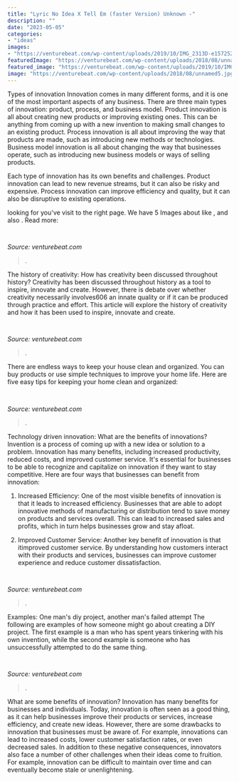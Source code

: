 ```yaml
---
title: "Lyric No Idea X Tell Em (faster Version) Unknown -"
description: ""
date: "2023-05-05"
categories:
- "ideas"
images:
- "https://venturebeat.com/wp-content/uploads/2019/10/IMG_2313D-e1572529403907.jpeg"
featuredImage: "https://venturebeat.com/wp-content/uploads/2018/08/unnamed5.jpg?w=800"
featured_image: "https://venturebeat.com/wp-content/uploads/2019/10/IMG_2313D-e1572529403907.jpeg"
image: "https://venturebeat.com/wp-content/uploads/2018/08/unnamed5.jpg?w=800"
---
```



Types of innovation
Innovation comes in many different forms, and it is one of the most important aspects of any business. There are three main types of innovation: product, process, and business model.
Product innovation is all about creating new products or improving existing ones. This can be anything from coming up with a new invention to making small changes to an existing product. Process innovation is all about improving the way that products are made, such as introducing new methods or technologies. Business model innovation is all about changing the way that businesses operate, such as introducing new business models or ways of selling products.

Each type of innovation has its own benefits and challenges. Product innovation can lead to new revenue streams, but it can also be risky and expensive. Process innovation can improve efficiency and quality, but it can also be disruptive to existing operations.

	

		
looking for  you've visit to the right page. We have 5 Images about  like ,  and also . Read more:
		
    
## 

<img loading=lazy src="https://venturebeat.com/wp-content/uploads/2019/10/IMG_2313D-e1572529403907.jpeg" onerror="this.onerror=null;this.src='https://tse1.mm.bing.net/th?id=OIP.9w9Ddnl15PIqkIcPvx4CngHaDt&amp;pid=15.1';" alt="">

_Source: venturebeat.com_

>. 

	

The history of creativity: How has creativity been discussed throughout history?
Creativity has been discussed throughout history as a tool to inspire, innovate and create. However, there is debate over whether creativity necessarily involves606
an innate quality or if it can be produced through practice and effort. This article will explore the history of creativity and how it has been used to inspire, innovate and create.

    
## 

<img loading=lazy src="https://venturebeat.com/wp-content/uploads/2019/11/darkfate2.jpg" onerror="this.onerror=null;this.src='https://tse2.mm.bing.net/th?id=OIP.a_NwPe1uGTFdtRBCocsskgHaFV&amp;pid=15.1';" alt="">

_Source: venturebeat.com_

>. 

	

There are endless ways to keep your house clean and organized. You can buy products or use simple techniques to improve your home life. Here are five easy tips for keeping your home clean and organized:

    
## 

<img loading=lazy src="https://venturebeat.com/wp-content/uploads/2018/08/unnamed5.jpg?w=800" onerror="this.onerror=null;this.src='https://tse1.mm.bing.net/th?id=OIP.I06xooerxDrJLBLRSH8s5wHaFe&amp;pid=15.1';" alt="">

_Source: venturebeat.com_

>. 

	

Technology driven innovation: What are the benefits of innovations?
Invention is a process of coming up with a new idea or solution to a problem. Innovation has many benefits, including increased productivity, reduced costs, and improved customer service. It's essential for businesses to be able to recognize and capitalize on innovation if they want to stay competitive. Here are four ways that businesses can benefit from innovation: 
1. Increased Efficiency: One of the most visible benefits of innovation is that it leads to increased efficiency. Businesses that are able to adopt innovative methods of manufacturing or distribution tend to save money on products and services overall. This can lead to increased sales and profits, which in turn helps businesses grow and stay afloat. 

2. Improved Customer Service: Another key benefit of innovation is that itimproved customer service. By understanding how customers interact with their products and services, businesses can improve customer experience and reduce customer dissatisfaction.

    
## 

<img loading=lazy src="https://venturebeat.com/wp-content/uploads/2019/11/IMG_3240-e1573749994803.png?w=241" onerror="this.onerror=null;this.src='https://tse3.mm.bing.net/th?id=OIP.18SuttK3qaZEnl0_bkPofAAAAA&amp;pid=15.1';" alt="">

_Source: venturebeat.com_

>. 

	

Examples: One man's diy project, another man's failed attempt
The following are examples of how someone might go about creating a DIY project. The first example is a man who has spent years tinkering with his own invention, while the second example is someone who has unsuccessfully attempted to do the same thing.

    
## 

<img loading=lazy src="https://venturebeat.com/wp-content/uploads/2018/08/IMG_20180830_095804.jpg?w=800" onerror="this.onerror=null;this.src='https://tse2.mm.bing.net/th?id=OIP.8MRUSXiwCzcqWjyMXwBfUAHaFj&amp;pid=15.1';" alt="">

_Source: venturebeat.com_

>. 

	

What are some benefits of innovation?
Innovation has many benefits for businesses and individuals. Today, innovation is often seen as a good thing, as it can help businesses improve their products or services, increase efficiency, and create new ideas. However, there are some drawbacks to innovation that businesses must be aware of. For example, innovations can lead to increased costs, lower customer satisfaction rates, or even decreased sales. In addition to these negative consequences, innovators also face a number of other challenges when their ideas come to fruition. For example, innovation can be difficult to maintain over time and can eventually become stale or unenlightening.

